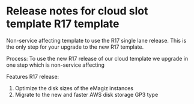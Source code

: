 # Release notes for cloud slot template R17 template

Non-service affecting template to use the R17 single lane release. This is the only step for your upgrade to the new R17 template.

Process:
To use the new R17 release of our cloud template we upgrade in one step which is non-service affecting

Features R17 release:

1) Optimize the disk sizes of the eMagiz instances
2) Migrate to the new and faster AWS disk storage GP3 type

